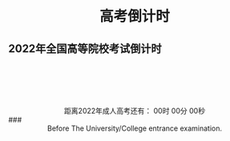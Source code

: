 # <center>高考倒计时</center>
## 2022年全国高等院校考试倒计时
<center>
<html>
<head>
    <div style="text-align:center;margin-top:100px;">
    <span>距离2022年成人高考还有：</span>
    <span id="t_d"></span>
    <span id="t_h">00时</span>
    <span id="t_m">00分</span>
    <span id="t_s">00秒</span>
</div>
<script type="text/javascript">
    function getRTime(){
        var EndTime= new Date('2022/6/7 00:00:00'); //截止时间
        var NowTime = new Date();
        var t =EndTime.getTime() - NowTime.getTime();
        
        var d=Math.floor(t/1000/60/60/24);
        var h=Math.floor(t/1000/60/60%24);
        var m=Math.floor(t/1000/60%60);
        var s=Math.floor(t/1000%60);
        
        document.getElementById("t_d").innerHTML = d + "d";
        document.getElementById("t_h").innerHTML = h + "h";
        document.getElementById("t_m").innerHTML = m + "m";
        document.getElementById("t_s").innerHTML = s + "s";
    }
    setInterval(getRTime,1000);
</script>
</head>
<body>
<div id="timer"></div>
</body>
</html>
</center>
### <center> Before The University/College entrance examination.</center>

